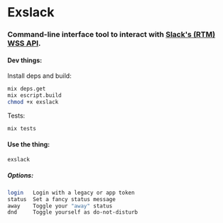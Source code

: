 # Exslack

### Command-line interface tool to interact with [Slack's (RTM) WSS API](https://api.slack.com/rtm).

#### Dev things:

Install deps and build:

```sh
mix deps.get
mix escript.build
chmod +x exslack
```

Tests:

```sh
mix tests
```

#### Use the thing:

```sh
exslack
```

##### Options:

```sh
login   Login with a legacy or app token
status  Set a fancy status message
away    Toggle your "away" status
dnd     Toggle yourself as do-not-disturb
```
